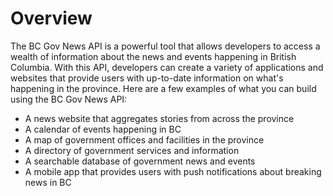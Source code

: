# Overview

The BC Gov News API is a powerful tool that allows developers to access a wealth of information about the news and events happening in British Columbia. With this API, developers can create a variety of applications and websites that provide users with up-to-date information on what's happening in the province. Here are a few examples of what you can build using the BC Gov News API:

- A news website that aggregates stories from across the province
- A calendar of events happening in BC
- A map of government offices and facilities in the province
- A directory of government services and information
- A searchable database of government news and events
- A mobile app that provides users with push notifications about breaking news in BC
